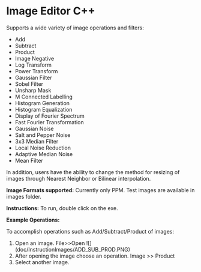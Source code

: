 # Image Editor C++
Supports a wide variety of image operations and filters:
 - Add
 - Subtract
 - Product
 - Image Negative
 - Log Transform
 - Power Transform
 - Gaussian Filter
 - Sobel Filter
 - Unsharp Mask
 - M Connected Labelling
 - Histogram Generation
 - Histogram Equalization
 - Display of Fourier Spectrum
 - Fast Fourier Transformation
 - Gaussian Noise
 - Salt and Pepper Noise
 - 3x3 Median Filter
 - Local Noise Reduction
 - Adaptive Median Noise
 - Mean Filter
 
 In addition, users have the ability to change the method for resizing of images through Nearest Neighbor or Bilinear interpolation.
 
 
**Image Formats supported:**
Currently only PPM. Test images are available in images folder.

**Instructions:**
To run, double click on the exe. 

**Example Operations:**

To accomplish operations such as Add/Subtract/Product of images:

 1. Open an image. File>>Open
 ![] (doc/InstructionImages/ADD_SUB_PROD.PNG)
 2. After opening the image choose an operation. Image >> Product
 3. Select another image. 



